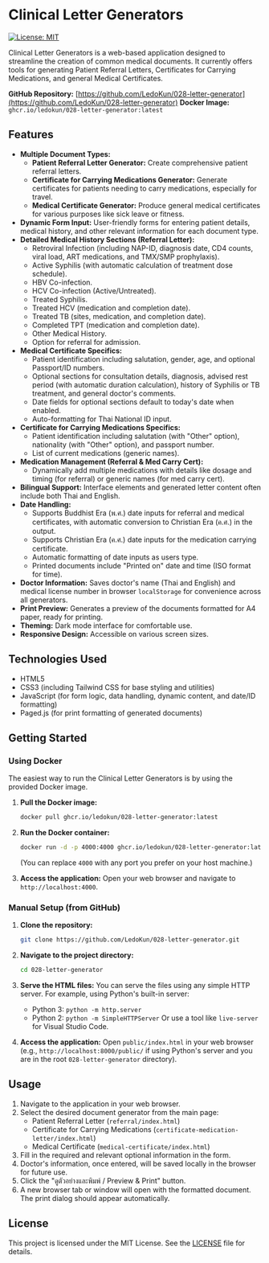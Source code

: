 # Clinical Letter Generators

[![License: MIT](https://img.shields.io/badge/License-MIT-yellow.svg)](https://opensource.org/licenses/MIT)

Clinical Letter Generators is a web-based application designed to streamline the creation of common medical documents. It currently offers tools for generating Patient Referral Letters, Certificates for Carrying Medications, and general Medical Certificates.

**GitHub Repository:** [https://github.com/LedoKun/028-letter-generator](https://github.com/LedoKun/028-letter-generator)
**Docker Image:** `ghcr.io/ledokun/028-letter-generator:latest`

## Features

* **Multiple Document Types:**
    * **Patient Referral Letter Generator:** Create comprehensive patient referral letters.
    * **Certificate for Carrying Medications Generator:** Generate certificates for patients needing to carry medications, especially for travel.
    * **Medical Certificate Generator:** Produce general medical certificates for various purposes like sick leave or fitness.
* **Dynamic Form Input:** User-friendly forms for entering patient details, medical history, and other relevant information for each document type.
* **Detailed Medical History Sections (Referral Letter):**
    * Retroviral Infection (including NAP-ID, diagnosis date, CD4 counts, viral load, ART medications, and TMX/SMP prophylaxis).
    * Active Syphilis (with automatic calculation of treatment dose schedule).
    * HBV Co-infection.
    * HCV Co-infection (Active/Untreated).
    * Treated Syphilis.
    * Treated HCV (medication and completion date).
    * Treated TB (sites, medication, and completion date).
    * Completed TPT (medication and completion date).
    * Other Medical History.
    * Option for referral for admission.
* **Medical Certificate Specifics:**
    * Patient identification including salutation, gender, age, and optional Passport/ID numbers.
    * Optional sections for consultation details, diagnosis, advised rest period (with automatic duration calculation), history of Syphilis or TB treatment, and general doctor's comments.
    * Date fields for optional sections default to today's date when enabled.
    * Auto-formatting for Thai National ID input.
* **Certificate for Carrying Medications Specifics:**
    * Patient identification including salutation (with "Other" option), nationality (with "Other" option), and passport number.
    * List of current medications (generic names).
* **Medication Management (Referral & Med Carry Cert):**
    * Dynamically add multiple medications with details like dosage and timing (for referral) or generic names (for med carry cert).
* **Bilingual Support:** Interface elements and generated letter content often include both Thai and English.
* **Date Handling:**
    * Supports Buddhist Era (พ.ศ.) date inputs for referral and medical certificates, with automatic conversion to Christian Era (ค.ศ.) in the output.
    * Supports Christian Era (ค.ศ.) date inputs for the medication carrying certificate.
    * Automatic formatting of date inputs as users type.
    * Printed documents include "Printed on" date and time (ISO format for time).
* **Doctor Information:** Saves doctor's name (Thai and English) and medical license number in browser `localStorage` for convenience across all generators.
* **Print Preview:** Generates a preview of the documents formatted for A4 paper, ready for printing.
* **Theming:** Dark mode interface for comfortable use.
* **Responsive Design:** Accessible on various screen sizes.

## Technologies Used

* HTML5
* CSS3 (including Tailwind CSS for base styling and utilities)
* JavaScript (for form logic, data handling, dynamic content, and date/ID formatting)
* Paged.js (for print formatting of generated documents)

## Getting Started

### Using Docker

The easiest way to run the Clinical Letter Generators is by using the provided Docker image.

1.  **Pull the Docker image:**
    ```bash
    docker pull ghcr.io/ledokun/028-letter-generator:latest
    ```

2.  **Run the Docker container:**
    ```bash
    docker run -d -p 4000:4000 ghcr.io/ledokun/028-letter-generator:latest
    ```
    (You can replace `4000` with any port you prefer on your host machine.)

3.  **Access the application:**
    Open your web browser and navigate to `http://localhost:4000`.

### Manual Setup (from GitHub)

1.  **Clone the repository:**
    ```bash
    git clone https://github.com/LedoKun/028-letter-generator.git
    ```
2.  **Navigate to the project directory:**
    ```bash
    cd 028-letter-generator
    ```
3.  **Serve the HTML files:**
    You can serve the files using any simple HTTP server. For example, using Python's built-in server:
    * Python 3: `python -m http.server`
    * Python 2: `python -m SimpleHTTPServer`
    Or use a tool like `live-server` for Visual Studio Code.

4.  **Access the application:**
    Open `public/index.html` in your web browser (e.g., `http://localhost:8000/public/` if using Python's server and you are in the root `028-letter-generator` directory).

## Usage

1.  Navigate to the application in your web browser.
2.  Select the desired document generator from the main page:
    * Patient Referral Letter (`referral/index.html`)
    * Certificate for Carrying Medications (`certificate-medication-letter/index.html`)
    * Medical Certificate (`medical-certificate/index.html`)
3.  Fill in the required and relevant optional information in the form.
4.  Doctor's information, once entered, will be saved locally in the browser for future use.
5.  Click the "ดูตัวอย่างและพิมพ์ / Preview & Print" button.
6.  A new browser tab or window will open with the formatted document. The print dialog should appear automatically.

## License

This project is licensed under the MIT License. See the [LICENSE](https://opensource.org/licenses/MIT) file for details.